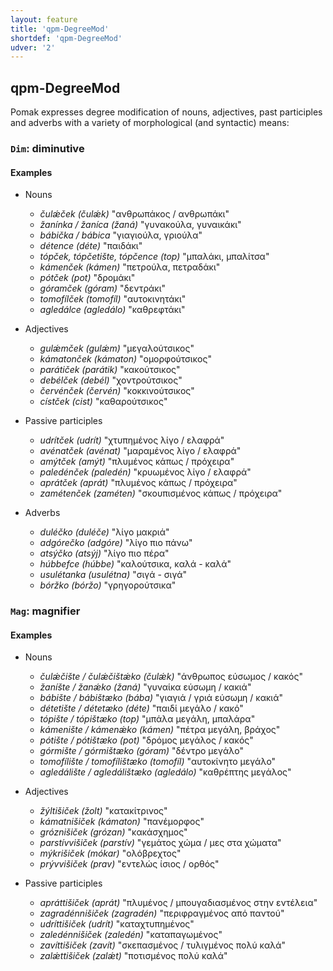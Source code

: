 ```yaml
---
layout: feature
title: 'qpm-DegreeMod'
shortdef: 'qpm-DegreeMod'
udver: '2'
---
```


## qpm-DegreeMod

Pomak expresses degree modification of nouns, adjectives, past participles and adverbs with a variety of morphological (and syntactic) means:

### <a name="Dim">`Dim`</a>: diminutive

#### Examples

* Nouns
	* _čulǽček (čulǽk)_ "ανθρωπάκος / ανθρωπάκι"
	* _žanínka / žaníca (žaná)_ "γυνακούλα, γυναικάκι"
	* _bábička / bábica_ "γιαγιούλα, γριούλα"
	* _détence (déte)_ "παιδάκι"
	* _tópček, tópčetište, tópčence (top)_ "μπαλάκι, μπαλίτσα"
	* _kámenček (kámen)_ "πετρούλα, πετραδάκι"
	* _pótček (pot)_ "δρομάκι"
	* _góramček (góram)_ "δεντράκι"
	* _tomofílček (tomofíl)_ "αυτοκινητάκι"
	* _agledálce (agledálo)_ "καθρεφτάκι"

* Adjectives
	* _gulǽmček (gulǽm)_ "μεγαλούτσικος"
	* _kámatonček (kámaton)_ "ομορφούτσικος"
	* _parátiček (parátik)_ "κακούτσικος"
	* _debélček (debél)_ "χοντρούτσικος"
	* _červénček (červén)_ "κοκκινούτσικος"
	* _cístček (cist)_ "καθαρούτσικος"

* Passive participles
	* _udrítček (udrít)_ "χτυπημένος λίγο / ελαφρά"
	* _avénatček (avénat)_ "μαραμένος λίγο / ελαφρά"
	* _amýtček (amýt)_ "πλυμένος κάπως / πρόχειρα"
	* _paledénček (paledén)_ "κρυωμένος λίγο / ελαφρά"
	* _aprátček (aprát)_ "πλυμένος κάπως / πρόχειρα"
	* _zamétenček (zaméten)_ "σκουπισμένος κάπως / πρόχειρα"

* Adverbs
	* _duléčko (duléče)_ "λίγο μακριά"
	* _adgórečko (adgóre)_ "λίγο πιο πάνω"
	* _atsýčko (atsýj)_ "λίγο πιο πέρα"
	* _húbbefce (húbbe)_ "καλούτσικα, καλά - καλά"
	* _usulétanka (usulétna)_ "σιγά - σιγά"
	* _bóržko (bóržo)_ "γρηγορούτσικα"

### <a name="Mag">`Mag`</a>: magnifier

#### Examples

* Nouns
	* _čulǽčište / čulǽčištǽko (čulǽk)_ "άνθρωπος εύσωμος / κακός"
	* _žaníšte / žanǽko (žaná)_ "γυναίκα εύσωμη / κακιά"
	* _bábište / bábištæko (bába)_ "γιαγιά / γριά εύσωμη / κακιά"
	* _détetište / détetæko (déte)_ "παιδί μεγάλο / κακό"
	* _tópište / tópištæko (top)_ "μπάλα μεγάλη, μπαλάρα"
	* _kámenište / kámenǽko (kámen)_ "πέτρα μεγάλη, βράχος"
	* _pótište / pótištæko (pot)_ "δρόμος μεγάλος / κακός"
	* _górmište / górmištæko (góram)_ "δέντρο μεγάλο"
	* _tomofílište / tomofílištæko (tomofíl)_ "αυτοκίνητο μεγάλο"
	* _agledálište / agledálištæko (agledálo)_ "καθρέπτης μεγάλος"

* Adjectives
	* _žýltišiček (žolt)_ "κατακίτρινος"
	* _kámatnišiček (kámaton)_ "πανέμορφος"
	* _gróznišiček (grózan)_ "κακάσχημος"
	* _parstívvišiček (parstív)_ "γεμάτος χώμα / μες στα χώματα"
	* _mýkrišiček (mókar)_ "ολόβρεχτος"
	* _prývvišiček (prav)_ "εντελώς ίσιος / ορθός"

* Passive participles
	* _apráttišiček (aprát)_ "πλυμένος / μπουγαδιασμένος στην εντέλεια"
	* _zagradénnišiček (zagradén)_ "περιφραγμένος από παντού"
	* _udríttišiček (udrít)_ "καταχτυπημένος"
	* _zaledénnišiček (zaledén)_ "καταπαγωμένος"
	* _zavíttišiček (zavít)_ "σκεπασμένος / τυλιγμένος πολύ καλά"
	* _zalǽttišiček (zalǽt)_ "ποτισμένος πολύ καλά"
 
<!-- Interlanguage links updated Pá kvě 14 11:08:36 CEST 2021 -->
